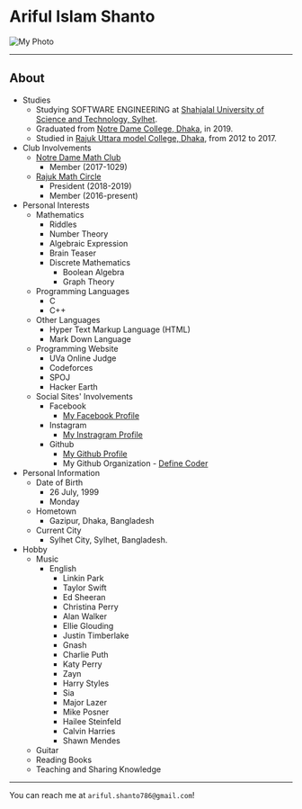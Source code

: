 # Ariful Islam Shanto

![My Photo](https://shanto-swe029.github.io/shanto.jpg)<br/>
***
## About
- Studies
    - Studying SOFTWARE ENGINEERING at [Shahjalal University of Science and Technology, Sylhet](sust.edu).
    - Graduated from [Notre Dame College, Dhaka](notredamecollege-dhaka.com), in 2019.
    - Studied in [Rajuk Uttara model College, Dhaka](rajukcollege.net), from 2012 to 2017.
- Club Involvements
    - [Notre Dame Math Club](https://facebook.com/official.ndmc)
        - Member (2017-1029)
    - [Rajuk Math Circle](https://facebook.com/rajukmathcircle)
        - President (2018-2019)
        - Member (2016-present)
- Personal Interests
    - Mathematics
        - Riddles
        - Number Theory
        - Algebraic Expression
        - Brain Teaser
        - Discrete Mathematics
            - Boolean Algebra
            - Graph Theory
    - Programming Languages
        - C
        - C++
    - Other Languages
        - Hyper Text Markup Language (HTML)
        - Mark Down Language
    - Programming Website
        - UVa Online Judge
        - Codeforces
        - SPOJ
        - Hacker Earth
    - Social Sites' Involvements
        - Facebook
            - [My Facebook Profile](https://facebook.com/shanto3585)
        - Instagram
            - [My Instragram Profile](https://www.instagram.com/____s___h___a___n___t___o____/)
        - Github
            - [My Github Profile](https://github.com/shanto-swe029)
            - My Github Organization - [Define Coder](https://github.com/definecoder)
- Personal Information
    - Date of Birth
        - 26 July, 1999
        - Monday
    - Hometown
        - Gazipur, Dhaka, Bangladesh
    - Current City
        - Sylhet City, Sylhet, Bangladesh.
- Hobby
    - Music
        - English
            - Linkin Park
            - Taylor Swift
            - Ed Sheeran
            - Christina Perry
            - Alan Walker
            - Ellie Glouding
            - Justin Timberlake
            - Gnash
            - Charlie Puth
            - Katy Perry
            - Zayn
            - Harry Styles
            - Sia
            - Major Lazer
            - Mike Posner
            - Hailee Steinfeld
            - Calvin Harries
            - Shawn Mendes
    - Guitar
    - Reading Books
    - Teaching and Sharing Knowledge

***

You can reach me at `ariful.shanto786@gmail.c­om`!
